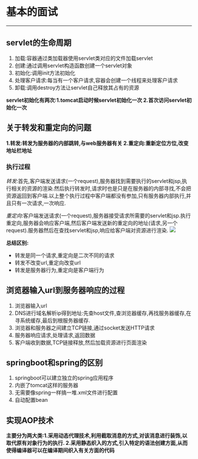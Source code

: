 # 基本的面试 #
--------
## servlet的生命周期 ##
1. 加载:容器通过类加载器使用servlet类对应的文件加载servlet
2. 创建:通过调用servlet构造函数创建一个servlet对象
3. 初始化:调用init方法初始化
4. 处理客户请求:每当有一个客户请求,容器会创建一个线程来处理客户请求
5. 卸载:调用destroy方法让servlet自己释放其占有的资源

**servlet初始化有两次:1.tomcat启动时候servlet初始化一次  2.首次访问servlet初始化一次**

## 关于转发和重定向的问题 ##
**1.转发:转发为服务器的内部跳转,与web服务器有关  2.重定向:重新定位方位,改变地址栏地址**
### 执行过程 ###
*转发*:首先,客户端发送请求(一个request),服务器找到需要执行的servlet和jsp,执行相关的资源的渲染.然后执行转发时,请求时也是只是在服务器的内部寻找,不会把资源返回到客户端.以上整个执行过程中客户端都没有参加,只有服务器内部执行,并且只有一次请求,一次响应.

*重定向*:客户端发送请求(一个request),服务器接受请求所需要的servlet和jsp.执行重定向,服务器会响应客户端,然后客户端发送新的重定向的地址(请求,另一个request).服务器然后在查找servlet和jsp,响应给客户端对资源进行渲染.
![](https://i.imgur.com/tmMxWgb.png)

**总结区别:**

- 转发是同一个请求,重定向是二次不同的请求
- 转发不改变url,重定向改变url
- 转发是服务器行为,重定向是客户端行为

## 浏览器输入url到服务器响应的过程 ##
1. 浏览器输入url
2. DNS进行域名解析ip得到地址:先查host文件,查浏览器缓存,再找服务器缓存,在寻系统缓存,最后到根服务器缓存.
3. 浏览器和服务器之间建立TCP链接,通过socket发送HTTP请求
4. 服务器响应请求,处理请求,返回数据
5. 客户端收到数据,TCP链接释放,然后加载资源进行页面渲染


## springboot和spring的区别 ##
1. springboot可以建立独立的spring应用程序
2. 内嵌了tomcat这样的服务器
3. 无需要像spring一样搞一堆.xml文件进行配置
4. 自动配置bean


## 实现AOP技术 ##
**主要分为两大类:1.采用动态代理技术,利用截取消息的方式,对该消息进行装饰,以取代原有对象行为的执行. 2.采用静态织入的方式,引入特定的语法创建方面,从而使得编译器可以在编译期间织入有关方面的代码**
